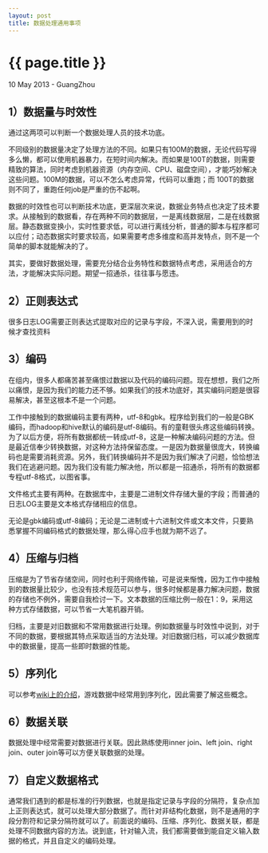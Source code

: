 ```yaml
---
layout: post
title: 数据处理通用事项
---
```


 {{ page.title }}
================
<p class="meta">10 May 2013 - GuangZhou</p>


1）数据量与时效性
-----------------------
通过这两项可以判断一个数据处理人员的技术功底。
  
  
不同级别的数据量决定了处理方法的不同。如果只有100M的数据，无论代码写得多么懒，都可以使用机器暴力，在短时间内解决。而如果是100T的数据，则需要精致的算法，同时考虑到机器资源（内存空间、CPU、磁盘空间），才能巧妙解决这些问题。100M的数据，可以不怎么考虑异常，代码可以重跑；而 100T的数据则不同了，重跑任何job是严重的伤不起啊。
  
  
数据的时效性也可以判断技术功底，更深层次来说，数据业务特点也决定了技术要求。从接触到的数据看，存在两种不同的数据层，一是离线数据层，二是在线数据层。静态数据变换小，实时性要求低，可以进行离线分析，普通的脚本与程序都可以应付；动态数据实时要求较高，如果需要考虑多维度和高并发特点，则不是一个简单的脚本就能解决的了。
  
  
其实，要做好数据处理，需要充分结合业务特性和数据特点考虑，采用适合的方法，才能解决实际问题。期望一招通杀，往往事与愿违。
  
  
2）正则表达式
-----------------------
很多日志LOG需要正则表达式提取对应的记录与字段，不深入说，需要用到的时候才查找资料

  
3）编码
-----------------------
在组内，很多人都痛苦甚至痛恨过数据以及代码的编码问题。现在想想，我们之所以痛恨，是因为我们的能力还不够。如果我们的技术功底好，其实编码问题是很容易解决，甚至这根本不是一个问题。
  
  
工作中接触到的数据编码主要有两种，utf-8和gbk。程序给到我们的一般是GBK编码，而hadoop和hive默认的编码是utf-8编码。有的童鞋很头疼这些编码转换。为了以后方便，将所有数据都统一转成utf-8，这是一种解决编码问题的方法。但是最近信奉少转换数据，对这种方法持保留态度。一是因为数据量很庞大，转换编码也是需要消耗资源。另外，我们转换编码并不是因为我们解决了问题，恰恰想法我们在逃避问题。因为我们没有能力解决他，所以都是一招通杀，将所有的数据都专程utf-8格式，以图省事。
  
  
文件格式主要有两种。在数据库中，主要是二进制文件存储大量的字段；而普通的日志LOG主要是文本格式存储相应的信息。
  
  
无论是gbk编码或utf-8编码；无论是二进制或十六进制文件或文本文件，只要熟悉掌握不同编码格式的数据处理，那么得心应手也就为期不远了。


4）压缩与归档
-----------------------
压缩是为了节省存储空间，同时也利于网络传输，可是说来惭愧，因为工作中接触到的数据量比较少，也没有技术规范可以参与，很多时候都是暴力解决问题，数据的存储也不例外，需要自我检讨一下。文本数据的压缩比例一般在1：9，采用这种方式存储数据，可以节省一大笔机器开销。  
  
  
归档，主要是对旧数据和不常用数据进行处理。例如数据量与时效性中说到，对于不同的数据，要根据其特点采取适当的方法处理。对旧数据归档，可以减少数据库中的数据量，提高一些即时数据的性能。


5）序列化
-----------------------
可以参考[wiki上的介绍](http://en.wikipedia.org/wiki/Data_serialization)，游戏数据中经常用到序列化，因此需要了解这些概念。


6）数据关联
-----------------------
数据处理中经常需要对数据进行关联。因此熟练使用inner join、left join、right join、outer join等可以方便关联数据的处理。

7）自定义数据格式
-----------------------
通常我们遇到的都是标准的行列数据，也就是指定记录与字段的分隔符，复杂点加上正则表达式，就可以处理大部分数据了。而针对非结构化数据，则不是通用的字段分割符和记录分隔符就可以了。前面说的编码、压缩、序列化、数据关联，都是处理不同数据内容的方法。说到底，针对输入流，我们都需要做到能自定义输入数据的格式，并且自定义的编码处理。



